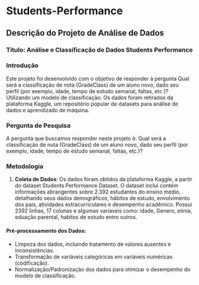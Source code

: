 # Students-Performance

## Descrição do Projeto de Análise de Dados

### Título: Análise e Classificação de Dados Students Performance

### Introdução
Este projeto foi desenvolvido com o objetivo de responder à pergunta Qual será a classificação de nota (GradeClass) de um aluno novo, dado seu perfil (por exemplo, idade, tempo de estudo semanal, faltas, etc.)? Utilizando um modelo de classificação. Os dados foram retirados da plataforma Kaggle, um repositório popular de datasets para análise de dados e aprendizado de máquina.

### Pergunta de Pesquisa
A pergunta que buscamos responder neste projeto é: Qual será a classificação de nota (GradeClass) de um aluno novo, dado seu perfil (por exemplo, idade, tempo de estudo semanal, faltas, etc.)?

### Metodologia
1. **Coleta de Dados**:
 Os dados foram obtidos da plataforma Kaggle, a partir do dataset Students Performance Dataset.
 O dataset inclui contém informações abrangentes sobre 2.392 estudantes do ensino médio, detalhando seus dados demográficos, hábitos de estudo, envolvimento dos pais, atividades extracurriculares e desempenho acadêmico. Possui 2392 linhas, 17 colunas e algumas variaveis como: idade, Genero, etinia, eduação parental, habitos de estudo entro outros. 
 
 #### Pré-processamento dos Dados:
- Limpeza dos dados, incluindo tratamento de valores ausentes e inconsistências.
- Transformação de variáveis categóricas em variáveis numéricas (codificação).
- Normalização/Padronização dos dados para otimizar o desempenho do modelo de classificação.
